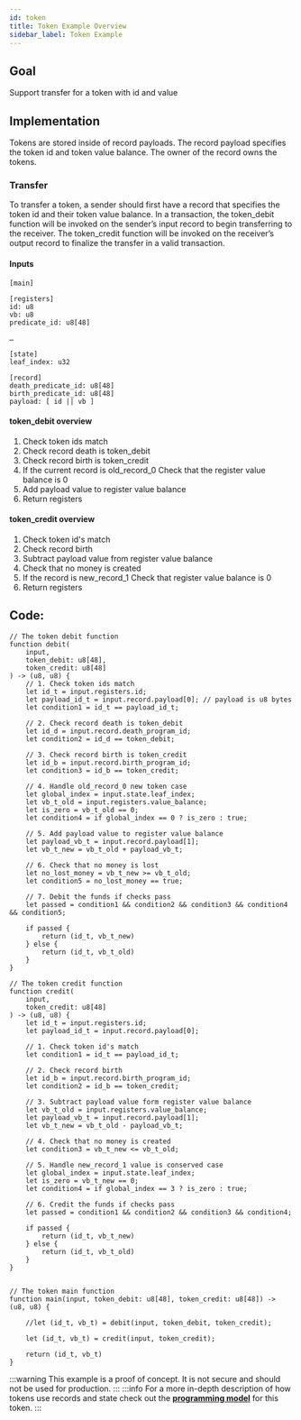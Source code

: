 ```yaml
---
id: token
title: Token Example Overview
sidebar_label: Token Example
---
```


## Goal

Support transfer for a token with id and value

## Implementation

Tokens are stored inside of record payloads. The record payload specifies the token id and token value balance. The owner of the record owns the tokens.

### Transfer

To transfer a token, a sender should first have a record that specifies the token id and their token value balance. In a transaction, the token_debit function will be invoked on the sender’s input record to begin transferring to the receiver. The token_credit function will be invoked on the receiver’s output record to finalize the transfer in a valid transaction.


#### Inputs
```leo title=token/inputs/token.state
[main]

[registers]
id: u8
vb: u8
predicate_id: u8[48]

…

[state]
leaf_index: u32

[record]
death_predicate_id: u8[48]
birth_predicate_id: u8[48]
payload: [ id || vb ]

```

#### token_debit overview

  1. Check token ids match
  2. Check record death is token_debit
  3. Check record birth is token_credit
  4. If the current record is old_record_0
	Check that the register value balance is 0
  5. Add payload value to register value balance
6. Return registers

#### token_credit overview

  1. Check token id's match
  2. Check record birth
  3. Subtract payload value from register value balance
  4. Check that no money is created
  5. If the record is new_record_1
	Check that register value balance is 0
6. Return registers

## Code: 


```leo
// The token debit function
function debit(
    input,
    token_debit: u8[48],
    token_credit: u8[48]
) -> (u8, u8) {
    // 1. Check token ids match
    let id_t = input.registers.id;
    let payload_id_t = input.record.payload[0]; // payload is u8 bytes
    let condition1 = id_t == payload_id_t;

    // 2. Check record death is token_debit
    let id_d = input.record.death_program_id;
    let condition2 = id_d == token_debit;

    // 3. Check record birth is token_credit
    let id_b = input.record.birth_program_id;
    let condition3 = id_b == token_credit;

    // 4. Handle old_record_0 new token case
    let global_index = input.state.leaf_index;
    let vb_t_old = input.registers.value_balance;
    let is_zero = vb_t_old == 0;
    let condition4 = if global_index == 0 ? is_zero : true;

    // 5. Add payload value to register value balance
    let payload_vb_t = input.record.payload[1];
    let vb_t_new = vb_t_old + payload_vb_t;

    // 6. Check that no money is lost
    let no_lost_money = vb_t_new >= vb_t_old;
    let condition5 = no_lost_money == true;

    // 7. Debit the funds if checks pass
    let passed = condition1 && condition2 && condition3 && condition4 && condition5;

    if passed {
        return (id_t, vb_t_new)
    } else {
        return (id_t, vb_t_old)
    }
}

// The token credit function
function credit(
    input,
    token_credit: u8[48]
) -> (u8, u8) {
    let id_t = input.registers.id;
    let payload_id_t = input.record.payload[0];

    // 1. Check token id's match
    let condition1 = id_t == payload_id_t;

    // 2. Check record birth
    let id_b = input.record.birth_program_id;
    let condition2 = id_b == token_credit;

    // 3. Subtract payload value form register value balance
    let vb_t_old = input.registers.value_balance;
    let payload_vb_t = input.record.payload[1];
    let vb_t_new = vb_t_old - payload_vb_t;

    // 4. Check that no money is created
    let condition3 = vb_t_new <= vb_t_old;

    // 5. Handle new_record_1 value is conserved case
    let global_index = input.state.leaf_index;
    let is_zero = vb_t_new == 0;
    let condition4 = if global_index == 3 ? is_zero : true;

    // 6. Credit the funds if checks pass
    let passed = condition1 && condition2 && condition3 && condition4;

    if passed {
        return (id_t, vb_t_new)
    } else {
        return (id_t, vb_t_old)
    }
}


// The token main function
function main(input, token_debit: u8[48], token_credit: u8[48]) -> (u8, u8) {

    //let (id_t, vb_t) = debit(input, token_debit, token_credit);

    let (id_t, vb_t) = credit(input, token_credit);

    return (id_t, vb_t)
}
```
:::warning
This example is a proof of concept. It is not secure and should not be used for production.
:::
:::info
For a more in-depth description of how tokens use records and state check out the [**programming model**](aleo/documentation/developer/programming_model/01_token.md) for this token.
:::